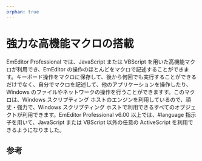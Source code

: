 ```yaml
---
orphan: true
---
```

# 強力な高機能マクロの搭載

EmEditor Professional では、JavaScript または VBScript を用いた高機能マクロが利用でき、EmEditor
の操作のほとんどをマクロで記述することができます。キーボード操作をマクロに保存して、後から何回でも実行することができるだけでなく、自分でマクロを記述して、他のアプリケーションを操作したり、Windows
のファイルやネットワークの操作を行うことができますす。このマクロは、Windows スクリプティング
ホストのエンジンを利用しているので、頑丈・強力で、Windows スクリプティング ホストで利用できるすべてのオブジェクトが利用できます。EmEditor Professional v6.00 以上では、#language 指示子を用いて、JavaScript または VBScript 以外の任意の ActiveScript を利用できるようになりました。

## 参考
